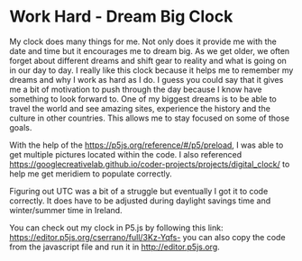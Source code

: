 # Work Hard - Dream Big Clock

My clock does many things for me. Not only does it provide me with the date and time but it encourages me to dream big. As we get older, we often forget about different dreams and shift gear to reality and what is going on in our day to day. I really like this clock because it helps me to remember my dreams and why I work as hard as I do. I guess you could say that it gives me a bit of motivation to push through the day because I know have something to look forward to. One of my biggest dreams is to be able to travel the world and see amazing sites, experience the history and the culture in other countries. This allows me to stay focused on some of those goals.

With the help of the https://p5js.org/reference/#/p5/preload, I was able to get multiple pictures located within the code. I also referenced https://googlecreativelab.github.io/coder-projects/projects/digital_clock/ to help me get meridiem to populate correctly.

Figuring out UTC was a bit of a struggle but eventually I got it to code correctly. It does have to be adjusted during daylight savings time and winter/summer time in Ireland.


You can check out my clock in P5.js by following this link: https://editor.p5js.org/cserrano/full/3Kz-Yqfs- you can also copy the code from the javascript file and run it in http://editor.p5js.org.
